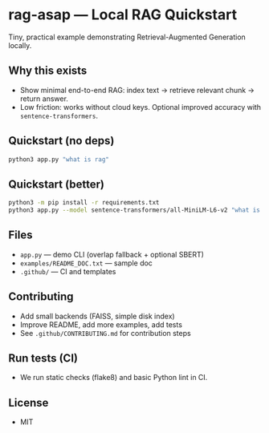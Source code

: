 # rag-asap — Local RAG Quickstart

Tiny, practical example demonstrating Retrieval-Augmented Generation locally.

## Why this exists
- Show minimal end-to-end RAG: index text → retrieve relevant chunk → return answer.
- Low friction: works without cloud keys. Optional improved accuracy with `sentence-transformers`.

## Quickstart (no deps)
```bash
python3 app.py "what is rag"
```

## Quickstart (better)

```bash
python3 -m pip install -r requirements.txt
python3 app.py --model sentence-transformers/all-MiniLM-L6-v2 "what is rag"
```

## Files

* `app.py` — demo CLI (overlap fallback + optional SBERT)
* `examples/README_DOC.txt` — sample doc
* `.github/` — CI and templates

## Contributing

* Add small backends (FAISS, simple disk index)
* Improve README, add more examples, add tests
* See `.github/CONTRIBUTING.md` for contribution steps

## Run tests (CI)

* We run static checks (flake8) and basic Python lint in CI.

## License

* MIT
